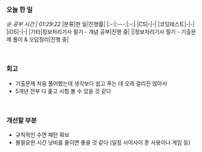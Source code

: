 ### 오늘 한 일
_순 공부 시간 | 01:29:22_
|분류|한 일|진행률|
|:-:|:---:|:-:|
|CS|-|-|
|코딩테스트|-|-|
|iOS|-|-|
|기타|정보처리기사 필기 - 개념 공부|진행 중|
||정보처리기사 필기 - 기출문제 풀이 & 오답정리|진행 중|

<br>

### 회고
- 기출문제 처음 풀어봤는데 생각보다 쉽고 푸는 데 오래 걸리진 않아서
- 5개년 전부 다 훑고 시험 볼 수 있을 것 같다

<br>

### 개선할 부분
- 규칙적인 수면 패턴 확보
- 불필요한 시간 낭비를 줄이면 좋을 것 같다 (일정 사이사이 폰 사용이나 게임 등)

